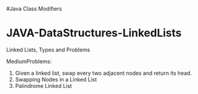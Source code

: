 #Java Class Modifiers

# JAVA-DataStructures-LinkedLists
Linked Lists, Types and Problems

MediumProblems:
1. Given a linked list, swap every two adjacent nodes and return its head.
2. Swapping Nodes in a Linked List
3. Palindrome Linked List
